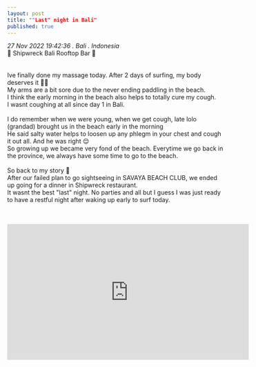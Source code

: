 ```yaml
---
layout: post
title: ""Last" night in Bali"
published: true
---
```

_27 Nov 2022 19:42:36 . Bali . Indonesia_
<br>
📍 Shipwreck Bali Rooftop Bar 📍
<br>
<br>
<br>
Ive finally done my massage today. After 2 days of surfing, my body deserves it 💆🏻
<br>
My arms are a bit sore due to the never ending paddling in the beach.
<br>
I think the early morning in the beach also helps to totally cure my cough.
<br>
I wasnt coughing at all since day 1 in Bali. 
<br>
<br>
I do remember when we were young, when we get cough, late lolo (grandad) brought us in the beach early in the morning
<br>
He said salty water helps to loosen up any phlegm in your chest and cough it out all. And he was right 😌
<br>
So growing up we became very fond of the beach. Everytime we go back in the province, we always have some time to go to the beach.
<br>
<br>
So back to my story 🤭
<br>
After our failed plan to go sightseeing in SAVAYA BEACH CLUB, we ended up going for a dinner in Shipwreck restaurant.
<br>
It wasnt the best "last" night. No parties and all but I guess I was just ready to have a restful night after waking up early to surf today.
<br>
<br>
<br>
<iframe width="560" height="315" src="https://www.youtube.com/embed/MdrBri1t1Kg" frameborder="0" allow="accelerometer; autoplay; encrypted-media; gyroscope; picture-in-picture" allowfullscreen></iframe>
